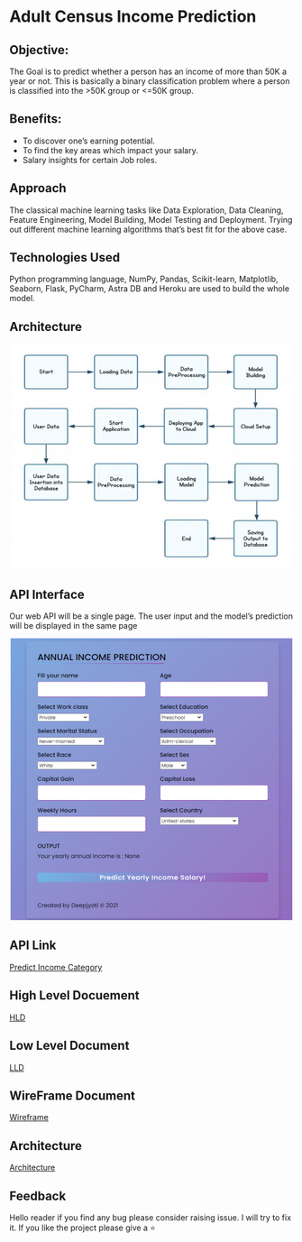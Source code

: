 # Adult Census Income Prediction

## Objective:
The Goal is to predict whether a person has an income of more than 50K a year or not. This is basically a binary classification problem where a person is classified into the >50K group or <=50K group.

## Benefits: 
- To discover one’s earning potential.
- To find the key areas which impact your salary.
- Salary insights for certain Job roles.

## Approach 
The classical machine learning tasks like Data Exploration, Data Cleaning, Feature Engineering, Model Building, Model Testing and Deployment. Trying out different machine learning algorithms that’s best fit for the above case.

## Technologies Used
Python programming language, NumPy, Pandas, Scikit-learn, Matplotlib, Seaborn, Flask, PyCharm, Astra DB and Heroku are used to build the whole model.

## Architecture
<p align="center">
  <img src="https://github.com/xoikia/IncomePrediction/blob/main/readme%20images/architecture.jpeg" alt="architecture">
</p>

## API Interface
Our web API will be a single page. The user input and the model’s prediction will be displayed in the same page
<p align="center">
  <img src="https://github.com/xoikia/IncomePrediction/blob/main/readme%20images/interface.png" alt="API interface">
</p>

## API Link
[Predict Income Category](https://netsalaryprediction.herokuapp.com/)

## High Level Docuement
[HLD](https://drive.google.com/file/d/1XVpW15u7FvVVVISBgHWKf-RZJDPfB6vj/view?usp=sharing)

## Low Level Document
[LLD](https://drive.google.com/file/d/15EUjGj6KAnERYq_k-CA9W4OQN8krTeIU/view?usp=sharing)

## WireFrame Document
[Wireframe](https://drive.google.com/file/d/1ld38xxeQ_f27dzc7jmOjjgwuekPINEoa/view?usp=sharing)

## Architecture
[Architecture](https://docs.google.com/presentation/d/1Sp3lFOkag8PfzsmHgOrGyv85eVoxhv1Z/edit?usp=sharing&ouid=105371034904586563585&rtpof=true&sd=true)

## Feedback
Hello reader if you find any bug please consider raising issue. I will try to fix it. If you like the project please give a ⭐
